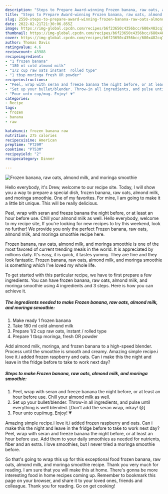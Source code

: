 ```yaml
---
description: "Steps to Prepare Award-winning Frozen banana, raw oats, almond milk, and moringa smoothie"
title: "Steps to Prepare Award-winning Frozen banana, raw oats, almond milk, and moringa smoothie"
slug: 2550-steps-to-prepare-award-winning-frozen-banana-raw-oats-almond-milk-and-moringa-smoothie
date: 2022-02-21T21:30:06.855Z
image: https://img-global.cpcdn.com/recipes/b6f23650c4356bcc/680x482cq70/frozen-banana-raw-oats-almond-milk-and-moringa-smoothie-recipe-main-photo.jpg
thumbnail: https://img-global.cpcdn.com/recipes/b6f23650c4356bcc/680x482cq70/frozen-banana-raw-oats-almond-milk-and-moringa-smoothie-recipe-main-photo.jpg
cover: https://img-global.cpcdn.com/recipes/b6f23650c4356bcc/680x482cq70/frozen-banana-raw-oats-almond-milk-and-moringa-smoothie-recipe-main-photo.jpg
author: Thomas Davis
ratingvalue: 4.6
reviewcount: 43988
recipeingredient:
- "1 frozen banana"
- "180 ml cold almond milk"
- "1/2 cup raw oats instant  rolled type"
- "1 tbsp moringa fresh OR powder"
recipeinstructions:
- "Peel, wrap with seran and freeze banana the night before, or at least an hour before use. Chill your almond milk as well."
- "Set up your bullet/blender. Throw-in all ingredients, and pulse until everything is well blended. [Don&#39;t add the seran wrap, mkay! 😆]"
- "Pour unto cup/mug. Enjoy! 💗"
categories:
- Recipe
tags:
- frozen
- banana
- raw

katakunci: frozen banana raw 
nutrition: 275 calories
recipecuisine: American
preptime: "PT29M"
cooktime: "PT53M"
recipeyield: "2"
recipecategory: Dinner

---
```



![Frozen banana, raw oats, almond milk, and moringa smoothie](https://img-global.cpcdn.com/recipes/b6f23650c4356bcc/680x482cq70/frozen-banana-raw-oats-almond-milk-and-moringa-smoothie-recipe-main-photo.jpg)

Hello everybody, it's Drew, welcome to our recipe site. Today, I will show you a way to prepare a special dish, frozen banana, raw oats, almond milk, and moringa smoothie. One of my favorites. For mine, I am going to make it a little bit unique. This will be really delicious.

Peel, wrap with seran and freeze banana the night before, or at least an hour before use. Chill your almond milk as well. Hello everybody, welcome to my recipe site, If you&#39;re looking for new recipes to try this weekend, look no further! We provide you only the perfect Frozen banana, raw oats, almond milk, and moringa smoothie recipe here.

Frozen banana, raw oats, almond milk, and moringa smoothie is one of the most favored of current trending meals in the world. It is appreciated by millions daily. It's easy, it is quick, it tastes yummy. They are fine and they look fantastic. Frozen banana, raw oats, almond milk, and moringa smoothie is something which I've loved my whole life.


To get started with this particular recipe, we have to first prepare a few ingredients. You can have frozen banana, raw oats, almond milk, and moringa smoothie using 4 ingredients and 3 steps. Here is how you can achieve it.

<!--inarticleads1-->

##### The ingredients needed to make Frozen banana, raw oats, almond milk, and moringa smoothie:

1. Make ready 1 frozen banana
1. Take 180 ml cold almond milk
1. Prepare 1/2 cup raw oats, instant / rolled type
1. Prepare 1 tbsp moringa, fresh OR powder


Add almond milk, moringa, and frozen banana to a high-speed blender. Process until the smoothie is smooth and creamy. Amazing simple recipe.i love it.i added frozen raspberry and oats. Can i make this the night and leave in the fridge before to take to work next day? 

<!--inarticleads2-->

##### Steps to make Frozen banana, raw oats, almond milk, and moringa smoothie:

1. Peel, wrap with seran and freeze banana the night before, or at least an hour before use. Chill your almond milk as well.
1. Set up your bullet/blender. Throw-in all ingredients, and pulse until everything is well blended. [Don&#39;t add the seran wrap, mkay! 😆]
1. Pour unto cup/mug. Enjoy! 💗


Amazing simple recipe.i love it.i added frozen raspberry and oats. Can i make this the night and leave in the fridge before to take to work next day? Peel, wrap with seran and freeze banana the night before, or at least an hour before use. Add them to your daily smoothies as needed for nutrients, fiber and an extra. I love smoothies, but I never tried a moringa smoothie before. 

So that's going to wrap this up for this exceptional food frozen banana, raw oats, almond milk, and moringa smoothie recipe. Thank you very much for reading. I am sure that you will make this at home. There's gonna be more interesting food in home recipes coming up. Remember to bookmark this page on your browser, and share it to your loved ones, friends and colleague. Thank you for reading. Go on get cooking!
